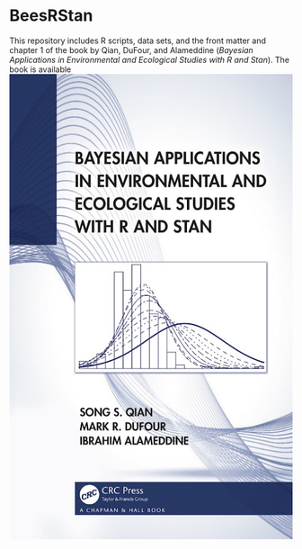 # BeesRStan
This repository includes R scripts, data sets, and the front matter and chapter 1 of the book by Qian, DuFour, and Alameddine (*Bayesian Applications in Environmental and Ecological Studies with R and Stan*). The book is available 
[![](unnamed.jpg)](https://www.routledge.com/Bayesian-Applications-in-Environmental-and-Ecological-Studies-with-R-and/Qian-DuFour-Alameddine/p/book/9781138497399)
